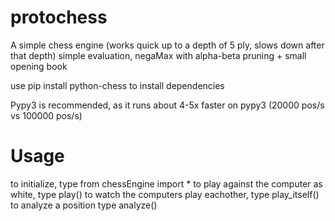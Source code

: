 # protochess
A simple chess engine (works quick up to a depth of 5 ply, slows down after that depth)
simple evaluation, negaMax with alpha-beta pruning + small opening book

use pip install python-chess to install dependencies

Pypy3 is recommended, as it runs about 4-5x faster on pypy3 (20000 pos/s vs 100000 pos/s)

# Usage
to initialize, type from chessEngine import *
to play against the computer as white, type play()
to watch the computers play eachother, type play_itself()
to analyze a position type analyze()
